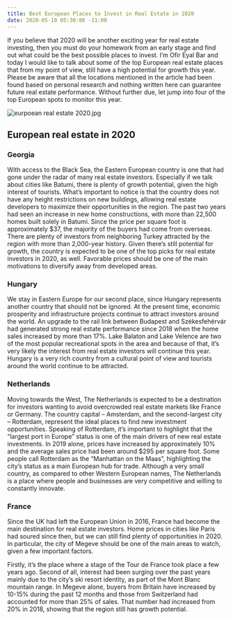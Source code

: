 ```yaml
---
title: Best European Places to Invest in Real Estate in 2020
date: 2020-05-10 05:30:00 -11:00
---
```


If you believe that 2020 will be another exciting year for real estate investing, then you must do your homework from an early stage and find out what could be the best possible places to invest. I’m Ofir Eyal Bar and today I would like to talk about some of the top European real estate places that from my point of view, still have a high potential for growth this year. Please be aware that all the locations mentioned in the article had been found based on personal research and nothing written here can guarantee future real estate performance. Without further due, let jump into four of the top European spots to monitor this year.

![eurpoean real estate 2020.jpg](/uploads/eurpoean%20real%20estate%202020.jpg)

## European real estate in 2020

### Georgia

With access to the Black Sea, the Eastern European country is one that had gone under the radar of many real estate investors. Especially if we talk about cities like Batumi, there is plenty of growth potential, given the high interest of tourists. What’s important to notice is that the country does not have any height restrictions on new buildings, allowing real estate developers to maximize their opportunities in the region.
The past two years had seen an increase in new home constructions, with more than 22,500 homes built solely in Batumi. Since the price per square foot is approximately $37, the majority of the buyers had come from overseas. There are plenty of investors from neighboring Turkey attracted by the region with more than 2,000-year history. Given there’s still potential for growth, the country is expected to be one of the top picks for real estate investors in 2020, as well.  Favorable prices should be one of the main motivations to diversify away from developed areas.

### Hungary

We stay in Eastern Europe for our second place, since Hungary represents another country that should not be ignored. At the present time, economic prosperity and infrastructure projects continue to attract investors around the world. An upgrade to the rail link between Budapest and Székesfehérvár had generated strong real estate performance since 2018 when the home sales increased by more than 17%.
Lake Balaton and Lake Velence are two of the most popular recreational spots in the area and because of that, it’s very likely the interest from real estate investors will continue this year. Hungary is a very rich country from a cultural point of view and tourists around the world continue to be attracted.

### Netherlands

Moving towards the West, The Netherlands is expected to be a destination for investors wanting to avoid overcrowded real estate markets like France or Germany. The country capital – Amsterdam, and the second-largest city – Rotterdam, represent the ideal places to find new investment opportunities.
Speaking of Rotterdam, it’s important to highlight that the “largest port in Europe” status is one of the main drivers of new real estate investments. In 2019 alone, prices have increased by approximately 10% and the average sales price had been around $295 per square foot. Some people call Rotterdam as the “Manhattan on the Maas”, highlighting the city’s status as a main European hub for trade. Although a very small country, as compared to other Western European names, The Netherlands is a place where people and businesses are very competitive and willing to constantly innovate.

### France

Since the UK had left the European Union in 2016, France had become the main destination for real estate investors. Home prices in cities like Paris had soured since then, but we can still find plenty of opportunities in 2020. In particular, the city of Megeve should be one of the main areas to watch, given a few important factors.

Firstly, it’s the place where a stage of the Tour de France took place a few years ago. Second of all, interest had been surging over the past years mainly due to the city’s ski resort identity, as part of the Mont Blanc mountain range. In Megeve alone, buyers from Britain have increased by 10-15% during the past 12 months and those from Switzerland had accounted for more than 25% of sales. That number had increased from 20% in 2018, showing that the region still has growth potential.
